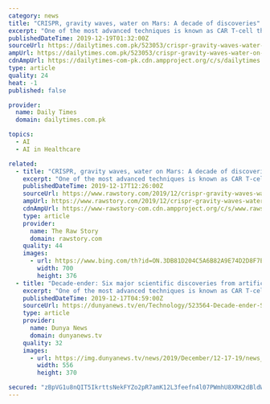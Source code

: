 ```yaml
---
category: news
title: "CRISPR, gravity waves, water on Mars: A decade of discoveries"
excerpt: "One of the most advanced techniques is known as CAR T-cell therapy, in which a patient’s T-cells — part of their immune ... AI levels up Machine learning — what we most commonly mean when talking about “artificial intelligence” — came into its own in the 2010s. Using statistics to identify patterns in vast datasets, machine learning ..."
publishedDateTime: 2019-12-19T01:32:00Z
sourceUrl: https://dailytimes.com.pk/523053/crispr-gravity-waves-water-on-mars-a-decade-of-discoveries/
ampUrl: https://dailytimes.com.pk/523053/crispr-gravity-waves-water-on-mars-a-decade-of-discoveries/amp/
cdnAmpUrl: https://dailytimes-com-pk.cdn.ampproject.org/c/s/dailytimes.com.pk/523053/crispr-gravity-waves-water-on-mars-a-decade-of-discoveries/amp/
type: article
quality: 24
heat: -1
published: false

provider:
  name: Daily Times
  domain: dailytimes.com.pk

topics:
  - AI
  - AI in Healthcare

related:
  - title: "CRISPR, gravity waves, water on Mars: A decade of discoveries"
    excerpt: "One of the most advanced techniques is known as CAR T-cell therapy, in which a patient’s T-cells — part of their immune ... That could eventually pave the way to “artificial general intelligence,” or a machine capable of performing any tasks humans can, rather than excelling at a single function"
    publishedDateTime: 2019-12-17T12:26:00Z
    sourceUrl: https://www.rawstory.com/2019/12/crispr-gravity-waves-water-on-mars-a-decade-of-discoveries/
    ampUrl: https://www.rawstory.com/2019/12/crispr-gravity-waves-water-on-mars-a-decade-of-discoveries/amp/
    cdnAmpUrl: https://www-rawstory-com.cdn.ampproject.org/c/s/www.rawstory.com/2019/12/crispr-gravity-waves-water-on-mars-a-decade-of-discoveries/amp/
    type: article
    provider:
      name: The Raw Story
      domain: rawstory.com
    quality: 44
    images:
      - url: https://www.bing.com/th?id=ON.3DB81D204C5A6B82A9E74D2D8F7E62A0
        width: 700
        height: 376
  - title: "Decade-ender: Six major scientific discoveries from artificial intelligence to CRISPR era"
    excerpt: "One of the most advanced techniques is known as CAR T-cell therapy, in which a patient’s T-cells -- part of their immune ... AI levels up Machine learning -- what we most commonly mean when talking about \"artificial intelligence\" -- came into its own in the 2010s. Using statistics to identify patterns in vast datasets, machine learning ..."
    publishedDateTime: 2019-12-17T04:59:00Z
    sourceUrl: https://dunyanews.tv/en/Technology/523564-Decade-ender-Six-major-scientific-discoveries-from-artificial-intellige
    type: article
    provider:
      name: Dunya News
      domain: dunyanews.tv
    quality: 32
    images:
      - url: https://img.dunyanews.tv/news/2019/December/12-17-19/news_big_images/523564_19881015.jpg
        width: 556
        height: 370

secured: "zBpVG1u8nQIT5IkrttsNekFYZo2pR7amK12L3feefn4l07PWmhU8XRK2dBldWwgr9U55P71Q08kHi2SydERJqrESVh1Tf/BcsD0s2P4LS+uJBJOQRpBP6XDuLqAOL8Y1TEEQ7ZEzNJDCrs2LZmqNkD+RM0iQ+MJqI3FDL5NNaP6B3aa+wSRT75fhZ6ZCFp8Aqn7Uaam7PqCtzMG/148UEYBxLD/zI6qheh1OHZSguFMfyDHcSB/K+oHSTDw7Kr3JlEG2Vduaem2GFWQmgf3Wgg==;R0kvYWCZtZJecls8hJBMsQ=="
---
```


